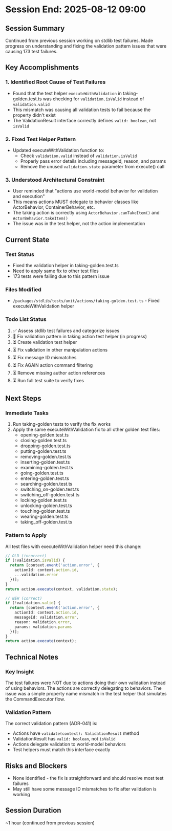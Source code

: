 # Session End: 2025-08-12 09:00

## Session Summary
Continued from previous session working on stdlib test failures. Made progress on understanding and fixing the validation pattern issues that were causing 173 test failures.

## Key Accomplishments

### 1. Identified Root Cause of Test Failures
- Found that the test helper `executeWithValidation` in taking-golden.test.ts was checking for `validation.isValid` instead of `validation.valid`
- This mismatch was causing all validation tests to fail because the property didn't exist
- The ValidationResult interface correctly defines `valid: boolean`, not `isValid`

### 2. Fixed Test Helper Pattern
- Updated executeWithValidation function to:
  - Check `validation.valid` instead of `validation.isValid`
  - Properly pass error details including messageId, reason, and params
  - Remove the unused `validation.state` parameter from execute() call

### 3. Understood Architectural Constraint
- User reminded that "actions use world-model behavior for validation and execution"
- This means actions MUST delegate to behavior classes like ActorBehavior, ContainerBehavior, etc.
- The taking action is correctly using `ActorBehavior.canTakeItem()` and `ActorBehavior.takeItem()`
- The issue was in the test helper, not the action implementation

## Current State

### Test Status
- Fixed the validation helper in taking-golden.test.ts
- Need to apply same fix to other test files
- 173 tests were failing due to this pattern issue

### Files Modified
- `/packages/stdlib/tests/unit/actions/taking-golden.test.ts` - Fixed executeWithValidation helper

### Todo List Status
1. ✅ Assess stdlib test failures and categorize issues
2. 🔄 Fix validation pattern in taking action test helper (in progress)
3. ⏳ Create validation test helper
4. ⏳ Fix validation in other manipulation actions
5. ⏳ Fix message ID mismatches
6. ⏳ Fix AGAIN action command filtering
7. ⏳ Remove missing author action references
8. ⏳ Run full test suite to verify fixes

## Next Steps

### Immediate Tasks
1. Run taking-golden tests to verify the fix works
2. Apply the same executeWithValidation fix to all other golden test files:
   - opening-golden.test.ts
   - closing-golden.test.ts
   - dropping-golden.test.ts
   - putting-golden.test.ts
   - removing-golden.test.ts
   - inserting-golden.test.ts
   - examining-golden.test.ts
   - going-golden.test.ts
   - entering-golden.test.ts
   - searching-golden.test.ts
   - switching_on-golden.test.ts
   - switching_off-golden.test.ts
   - locking-golden.test.ts
   - unlocking-golden.test.ts
   - touching-golden.test.ts
   - wearing-golden.test.ts
   - taking_off-golden.test.ts

### Pattern to Apply
All test files with executeWithValidation helper need this change:
```typescript
// OLD (incorrect)
if (!validation.isValid) {
  return [context.event('action.error', {
    actionId: context.action.id,
    ...validation.error
  })];
}
return action.execute(context, validation.state);

// NEW (correct)
if (!validation.valid) {
  return [context.event('action.error', {
    actionId: context.action.id,
    messageId: validation.error,
    reason: validation.error,
    params: validation.params
  })];
}
return action.execute(context);
```

## Technical Notes

### Key Insight
The test failures were NOT due to actions doing their own validation instead of using behaviors. The actions are correctly delegating to behaviors. The issue was a simple property name mismatch in the test helper that simulates the CommandExecutor flow.

### Validation Pattern
The correct validation pattern (ADR-041) is:
- Actions have `validate(context): ValidationResult` method
- ValidationResult has `valid: boolean`, not `isValid`
- Actions delegate validation to world-model behaviors
- Test helpers must match this interface exactly

## Risks and Blockers
- None identified - the fix is straightforward and should resolve most test failures
- May still have some message ID mismatches to fix after validation is working

## Session Duration
~1 hour (continued from previous session)